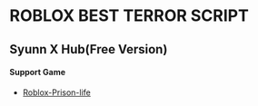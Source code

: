 # ROBLOX BEST TERROR SCRIPT
## Syunn X Hub(Free Version)

#### Support Game

+ [Roblox-Prison-life](https://www.roblox.com/games/155615604/Prison-Life-Cars-fixed)
